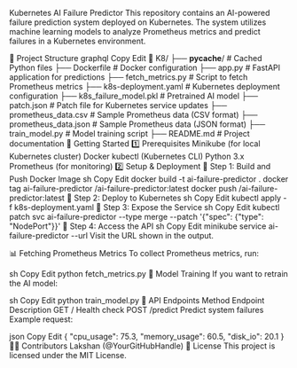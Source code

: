 Kubernetes AI Failure Predictor
This repository contains an AI-powered failure prediction system deployed on Kubernetes. The system utilizes machine learning models to analyze Prometheus metrics and predict failures in a Kubernetes environment.

📌 Project Structure
graphql
Copy
Edit
📂 K8/
 ├── __pycache__/                # Cached Python files
 ├── Dockerfile                  # Docker configuration
 ├── app.py                      # FastAPI application for predictions
 ├── fetch_metrics.py            # Script to fetch Prometheus metrics
 ├── k8s-deployment.yaml         # Kubernetes deployment configuration
 ├── k8s_failure_model.pkl       # Pretrained AI model
 ├── patch.json                  # Patch file for Kubernetes service updates
 ├── prometheus_data.csv         # Sample Prometheus data (CSV format)
 ├── prometheus_data.json        # Sample Prometheus data (JSON format)
 ├── train_model.py              # Model training script
 ├── README.md                   # Project documentation
🚀 Getting Started
1️⃣ Prerequisites
Minikube (for local Kubernetes cluster)
Docker
kubectl (Kubernetes CLI)
Python 3.x
Prometheus (for monitoring)
2️⃣ Setup & Deployment
🔹 Step 1: Build and Push Docker Image
sh
Copy
Edit
docker build -t ai-failure-predictor .
docker tag ai-failure-predictor <your-dockerhub-username>/ai-failure-predictor:latest
docker push <your-dockerhub-username>/ai-failure-predictor:latest
🔹 Step 2: Deploy to Kubernetes
sh
Copy
Edit
kubectl apply -f k8s-deployment.yaml
🔹 Step 3: Expose the Service
sh
Copy
Edit
kubectl patch svc ai-failure-predictor --type merge --patch '{"spec": {"type": "NodePort"}}'
🔹 Step 4: Access the API
sh
Copy
Edit
minikube service ai-failure-predictor --url
Visit the URL shown in the output.

📊 Fetching Prometheus Metrics
To collect Prometheus metrics, run:

sh
Copy
Edit
python fetch_metrics.py
📜 Model Training
If you want to retrain the AI model:

sh
Copy
Edit
python train_model.py
📮 API Endpoints
Method	Endpoint	Description
GET	/	Health check
POST	/predict	Predict system failures
Example request:

json
Copy
Edit
{
  "cpu_usage": 75.3,
  "memory_usage": 60.5,
  "disk_io": 20.1
}
👨‍💻 Contributors
Lakshan (@YourGitHubHandle)
📜 License
This project is licensed under the MIT License.

